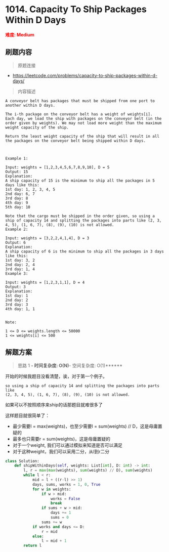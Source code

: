 # 1014. Capacity To Ship Packages Within D Days

**<font color=red>难度: Medium</font>**

## 刷题内容

> 原题连接

* https://leetcode.com/problems/capacity-to-ship-packages-within-d-days/

> 内容描述

```
A conveyor belt has packages that must be shipped from one port to another within D days.

The i-th package on the conveyor belt has a weight of weights[i].  Each day, we load the ship with packages on the conveyor belt (in the order given by weights). We may not load more weight than the maximum weight capacity of the ship.

Return the least weight capacity of the ship that will result in all the packages on the conveyor belt being shipped within D days.

 

Example 1:

Input: weights = [1,2,3,4,5,6,7,8,9,10], D = 5
Output: 15
Explanation: 
A ship capacity of 15 is the minimum to ship all the packages in 5 days like this:
1st day: 1, 2, 3, 4, 5
2nd day: 6, 7
3rd day: 8
4th day: 9
5th day: 10

Note that the cargo must be shipped in the order given, so using a ship of capacity 14 and splitting the packages into parts like (2, 3, 4, 5), (1, 6, 7), (8), (9), (10) is not allowed. 
Example 2:

Input: weights = [3,2,2,4,1,4], D = 3
Output: 6
Explanation: 
A ship capacity of 6 is the minimum to ship all the packages in 3 days like this:
1st day: 3, 2
2nd day: 2, 4
3rd day: 1, 4
Example 3:

Input: weights = [1,2,3,1,1], D = 4
Output: 3
Explanation: 
1st day: 1
2nd day: 2
3rd day: 3
4th day: 1, 1
 

Note:

1 <= D <= weights.length <= 50000
1 <= weights[i] <= 500
```

## 解题方案

> 思路 1
******- 时间复杂度: O(N)******- 空间复杂度: O(1)******

开始的时候我题目没看清楚，诶，对于第一个例子。
```Note that the cargo must be shipped in the order given, 
so using a ship of capacity 14 and splitting the packages into parts like 
(2, 3, 4, 5), (1, 6, 7), (8), (9), (10) is not allowed.
```

如果可以不按照顺序来ship的话那题目就难很多了

这样题目就很简单了：
- 最少需要l = max(weights)，也至少需要l = sum(weights) // D，这是毋庸置疑的
- 最多也只需要r = sum(weights)，这是毋庸置疑的
- 对于一个weight, 我们可以通过模拟来知道是否可以满足
- 对于这种weight，我们可以采用二分，从l到r二分

```python
class Solution:
    def shipWithinDays(self, weights: List[int], D: int) -> int:
        l, r = max(max(weights), sum(weights) // D), sum(weights)
        while l < r:
            mid = l + ((r-l) >> 1)
            days, sums, works = 1, 0, True
            for w in weights:
                if w > mid:
                    works = False
                    break
                if sums + w > mid:
                    days += 1
                    sums = 0
                sums += w
            if works and days <= D:
                r = mid
            else:
                l = mid + 1
        return l
```



























